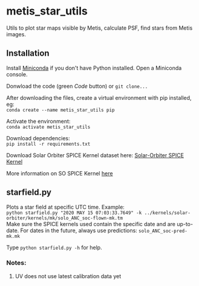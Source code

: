 # metis_star_utils
Utils to plot star maps visible by Metis, calculate PSF, find stars from Metis images.

## Installation
Install [Miniconda](https://docs.conda.io/en/latest/miniconda.html) if you don't have Python installed. Open a Miniconda console.

Donwload the code (green *Code* button) or `git clone...`

After downloading the files, create a virtual environment with pip installed, eg:  
`conda create --name metis_star_utils pip`

Activate the environment:  
`conda activate metis_star_utils`

Download dependencies:  
`pip install -r requirements.txt`

Download Solar Orbiter SPICE Kernel dataset here: [Solar-Orbiter SPICE Kernel](https://repos.cosmos.esa.int/socci/rest/api/latest/projects/SPICE_KERNELS/repos/solar-orbiter/archive?format=zip)

More information on SO SPICE Kernel [here](https://www.cosmos.esa.int/web/spice/solar-orbiter)

## starfield.py
Plots a star field at specific UTC time. Example:  
`python starfield.py "2020 MAY 15 07:03:33.7649" -k ../kernels/solar-orbiter/kernels/mk/solo_ANC_soc-flown-mk.tm`  
Make sure the SPICE kernels used contain the specific date and are up-to-date. For dates in the future, always use predictions: `solo_ANC_soc-pred-mk.mk`

Type `python starfield.py -h` for help.

### Notes:
1. UV does not use latest calibration data yet
